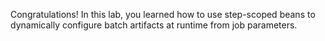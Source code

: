 Congratulations! In this lab, you learned how to use step-scoped beans to dynamically configure batch artifacts at runtime from job parameters.
